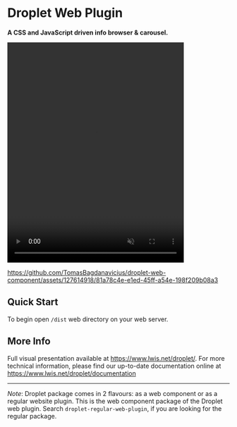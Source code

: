 # Droplet Web Plugin

**A CSS and JavaScript driven info browser & carousel.**

<video muted loop autoplay width="400" height="500">
    <source src="https://github.com/TomasBagdanavicius/droplet-web-component/assets/127614918/81a78c4e-e1ed-45ff-a54e-198f209b08a3" type="video/mp4">
</video>

https://github.com/TomasBagdanavicius/droplet-web-component/assets/127614918/81a78c4e-e1ed-45ff-a54e-198f209b08a3

## Quick Start

To begin open `/dist` web directory on your web server.

## More Info

Full visual presentation available at https://www.lwis.net/droplet/. For more technical information, please find our up-to-date documentation online at https://www.lwis.net/droplet/documentation

---

_Note_: Droplet package comes in 2 flavours: as a web component or as a regular website plugin. This is the web component package of the Droplet web plugin. Search `droplet-regular-web-plugin`, if you are looking for the regular package.
